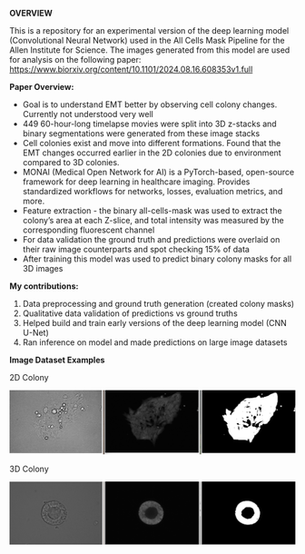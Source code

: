 <b> OVERVIEW </b>

This is a repository for an experimental version of the deep learning model (Convolutional Neural Network) used in the All Cells Mask Pipeline for the Allen Institute for Science. The images generated from this model are used for analysis on the following paper:
https://www.biorxiv.org/content/10.1101/2024.08.16.608353v1.full 

<b> Paper Overview: </b>
- Goal is to understand EMT better by observing cell colony changes. Currently not understood very well
- 449 60-hour-long timelapse movies were split into 3D z-stacks and binary segmentations were generated from these image stacks 
- Cell colonies exist and move into different formations. Found that the EMT changes occurred earlier in the 2D colonies due to environment compared to 3D colonies. 
- MONAI (Medical Open Network for AI) is a PyTorch-based, open-source framework for deep learning in healthcare imaging. Provides standardized workflows for networks, losses, evaluation metrics, and more. 
- Feature extraction - the binary all-cells-mask was used to extract the colony’s area at each Z-slice, and total intensity was measured by the corresponding fluorescent channel
- For data validation the ground truth and predictions were overlaid on their raw image counterparts and spot checking 15% of data
- After training this model was used to predict binary colony masks for all 3D images

<b> My contributions: </b>
1) Data preprocessing and ground truth generation (created colony masks) 
2) Qualitative data validation of predictions vs ground truths
3) Helped build and train early versions of the deep learning model (CNN U-Net)
4) Ran inference on model and made predictions on large image datasets

<b> Image Dataset Examples </b>

2D Colony

![Raw Brightfield Image (right), CytoGFP image (middle), Ground Truth Segmentation (left)](images/2d-colony-example.png)

3D Colony

![Raw Brightfield Image (right), CytoGFP image (middle), Ground Truth Segmentation (left)](images/3d-colony-example.png)

